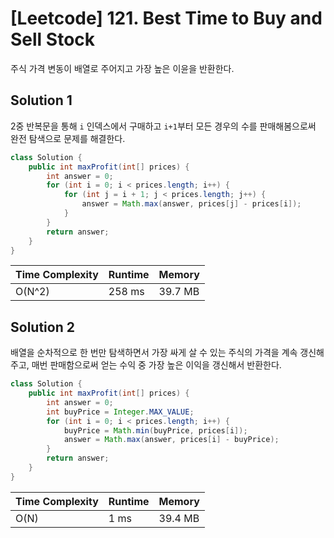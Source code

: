 # [Leetcode] 121. Best Time to Buy and Sell Stock

주식 가격 변동이 배열로 주어지고 가장 높은 이윤을 반환한다.

## Solution 1

2중 반복문을 통해 `i` 인덱스에서 구매하고 `i+1`부터 모든 경우의 수를 판매해봄으로써 완전 탐색으로 문제를 해결한다.

```java
class Solution {
    public int maxProfit(int[] prices) {
        int answer = 0;
        for (int i = 0; i < prices.length; i++) {
            for (int j = i + 1; j < prices.length; j++) {
                answer = Math.max(answer, prices[j] - prices[i]);
            }
        }
        return answer;
    }
}
```

| Time Complexity | Runtime | Memory |
|-----------------|---------|--------|
| O(N^2) | 258 ms | 39.7 MB |

## Solution 2

배열을 순차적으로 한 번만 탐색하면서 가장 싸게 살 수 있는 주식의 가격을 계속 갱신해주고, 매번 판매함으로써 얻는 수익 중 가장 높은 이익을 갱신해서 반환한다.

```java
class Solution {
    public int maxProfit(int[] prices) {
        int answer = 0;
        int buyPrice = Integer.MAX_VALUE;
        for (int i = 0; i < prices.length; i++) {
            buyPrice = Math.min(buyPrice, prices[i]);
            answer = Math.max(answer, prices[i] - buyPrice);
        }
        return answer;
    }
}
```

| Time Complexity | Runtime | Memory |
|-----------------|---------|--------|
| O(N) | 1 ms | 39.4 MB |
